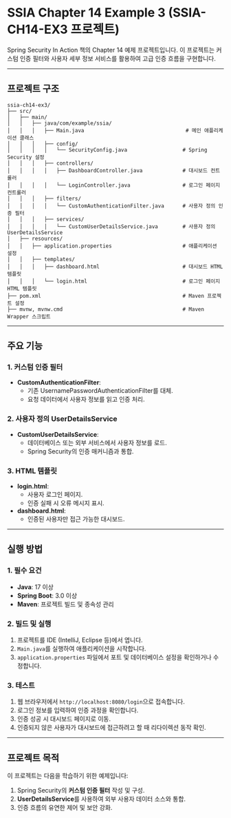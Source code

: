 # SSIA Chapter 14 Example 3 (SSIA-CH14-EX3 프로젝트)

Spring Security In Action 책의 Chapter 14 예제 프로젝트입니다. 이 프로젝트는 커스텀 인증 필터와 사용자 세부 정보 서비스를 활용하여 고급 인증 흐름을 구현합니다.

---

## 프로젝트 구조
```
ssia-ch14-ex3/
├── src/
│   ├── main/
│   │   ├── java/com/example/ssia/
│   │   │   ├── Main.java                                 # 메인 애플리케이션 클래스
│   │   │   ├── config/
│   │   │   │   └── SecurityConfig.java                  # Spring Security 설정
│   │   │   ├── controllers/
│   │   │   │   ├── DashboardController.java             # 대시보드 컨트롤러
│   │   │   │   └── LoginController.java                 # 로그인 페이지 컨트롤러
│   │   │   ├── filters/
│   │   │   │   └── CustomAuthenticationFilter.java      # 사용자 정의 인증 필터
│   │   │   ├── services/
│   │   │   │   └── CustomUserDetailsService.java        # 사용자 정의 UserDetailsService
│   ├── resources/
│   │   ├── application.properties                       # 애플리케이션 설정
│   │   ├── templates/
│   │   │   ├── dashboard.html                           # 대시보드 HTML 템플릿
│   │   │   └── login.html                               # 로그인 페이지 HTML 템플릿
├── pom.xml                                              # Maven 프로젝트 설정
├── mvnw, mvnw.cmd                                       # Maven Wrapper 스크립트
```
---

## 주요 기능

### 1. **커스텀 인증 필터**
- **CustomAuthenticationFilter**:
  - 기존 UsernamePasswordAuthenticationFilter를 대체.
  - 요청 데이터에서 사용자 정보를 읽고 인증 처리.

### 2. **사용자 정의 UserDetailsService**
- **CustomUserDetailsService**:
  - 데이터베이스 또는 외부 서비스에서 사용자 정보를 로드.
  - Spring Security의 인증 매커니즘과 통합.

### 3. **HTML 템플릿**
- **login.html**:
  - 사용자 로그인 페이지.
  - 인증 실패 시 오류 메시지 표시.
- **dashboard.html**:
  - 인증된 사용자만 접근 가능한 대시보드.

---

## 실행 방법

### 1. **필수 요건**
- **Java**: 17 이상
- **Spring Boot**: 3.0 이상
- **Maven**: 프로젝트 빌드 및 종속성 관리

### 2. **빌드 및 실행**
1. 프로젝트를 IDE (IntelliJ, Eclipse 등)에서 엽니다.
2. `Main.java`를 실행하여 애플리케이션을 시작합니다.
3. `application.properties` 파일에서 포트 및 데이터베이스 설정을 확인하거나 수정합니다.

### 3. **테스트**
1. 웹 브라우저에서 `http://localhost:8080/login`으로 접속합니다.
2. 로그인 정보를 입력하여 인증 과정을 확인합니다.
3. 인증 성공 시 대시보드 페이지로 이동.
4. 인증되지 않은 사용자가 대시보드에 접근하려고 할 때 리다이렉션 동작 확인.

---

## 프로젝트 목적

이 프로젝트는 다음을 학습하기 위한 예제입니다:
1. Spring Security의 **커스텀 인증 필터** 작성 및 구성.
2. **UserDetailsService**를 사용하여 외부 사용자 데이터 소스와 통합.
3. 인증 흐름의 유연한 제어 및 보안 강화.
